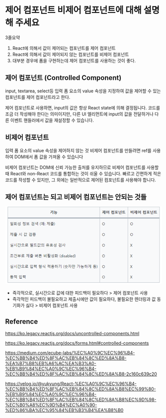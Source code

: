 # 제어 컴포넌트 비제어 컴포넌트에 대해 설명해 주세요
3줄요약

1. React에 의해서 값이 제어되는 컴포넌트를 제어 컴포넌트
2. React에 의해서 값이 제어되지 않는 컴포넌트를 비제어 컴포넌트
3. 대부분 경우에 폼을 구현하는데 제어 컴포넌트를 사용하는 것이 좋다.

## 제어 컴포넌트 (Controlled Component)
input, textarea, select등 입력 폼 요소의 value 속성을 지정하여 값을 제어할 수 있는 컴포넌트를 제어 컴포넌트라고 한다.

제어 컴포넌트로 사용하면, input의 값은 항상 React state에 의해 결정됩니다. 코드를 조금 더 작성해야 한다는 의미이지만, 다른 UI 엘리먼트에 input의 값을 전달하거나 다른 이벤트 핸들러에서 값을 재설정할 수 있습니다.
## 비제어 컴포넌트
입력 폼 요소의 value 속성을 제어하지 않는 것
비제어 컴포넌트를 만들려면 ref를 사용하여 DOM에서 폼 값을 가져올 수 있습니다

비제어 컴포넌트는 DOM에 신뢰 가능한 출처를 유지하므로 비제어 컴포넌트를 사용할 때 React와 non-React 코드를 통합하는 것이 쉬울 수 있습니다. 빠르고 간편하게 적은 코드를 작성할 수 있지만, 그 외에는 일반적으로 제어된 컴포넌트를 사용해야 합니다.

## 제어 컴포넌트는 되고 비제어 컴포넌트는 안되는 것들
![Alt text](image.png)  

- 즉각적으로, 실시간으로 값에 대한 피드백이 필요하다 > 제어 컴포넌트 사용  
- 즉각적인 피드백이 불필요하고 제출시에만 값이 필요하다, 불필요한 렌더링과 값 동기화가 싫다 > 비제어 컴포넌트 사용

## Reference
https://ko.legacy.reactjs.org/docs/uncontrolled-components.html  

https://ko.legacy.reactjs.org/docs/forms.html#controlled-components  

https://medium.com/ecube-labs/%EC%A0%9C%EC%96%B4-%EC%BB%B4%ED%8F%AC%EB%84%8C%ED%8A%B8-%EA%B7%B8%EB%A6%AC%EA%B3%A0-%EB%B9%84%EC%A0%9C%EC%96%B4-%EC%BB%B4%ED%8F%AC%EB%84%8C%ED%8A%B8-2c160c639c20

https://velog.io/@yukyung/React-%EC%A0%9C%EC%96%B4-%EC%BB%B4%ED%8F%AC%EB%84%8C%ED%8A%B8%EC%99%80-%EB%B9%84%EC%A0%9C%EC%96%B4-%EC%BB%B4%ED%8F%AC%EB%84%8C%ED%8A%B8%EC%9D%98-%EC%B0%A8%EC%9D%B4%EC%A0%90-%ED%86%BA%EC%95%84%EB%B3%B4%EA%B8%B0